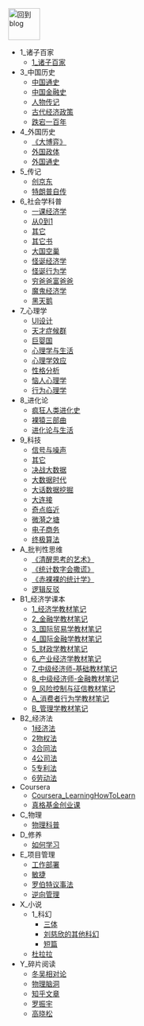 <a href="http://www.guofei.site" target='blog'>
<img src="http://www.guofei.site/public/img/unicorn.png"  alt="回到blog" height="64" width="64">
</a>



* 1_诸子百家
    * [1_诸子百家](docs/1_诸子百家/1_诸子百家.md)
* 3_中国历史
    * [中国通史](docs/3_中国历史/中国通史.md)
    * [中国金融史](docs/3_中国历史/中国金融史.md)
    * [人物传记](docs/3_中国历史/人物传记.md)
    * [古代经济政策](docs/3_中国历史/古代经济政策.md)
    * [跌宕一百年](docs/3_中国历史/跌宕一百年.md)
* 4_外国历史
    * [《大博弈》](docs/4_外国历史/《大博弈》.md)
    * [外国政体](docs/4_外国历史/外国政体.md)
    * [外国通史](docs/4_外国历史/外国通史.md)
* 5_传记
    * [创京东](docs/5_传记/创京东.md)
    * [特朗普自传](docs/5_传记/特朗普自传.md)
* 6_社会学科普
    * [一课经济学](docs/6_社会学科普/一课经济学.md)
    * [从0到1](docs/6_社会学科普/从0到1.md)
    * [其它](docs/6_社会学科普/其它.md)
    * [其它书](docs/6_社会学科普/其它书.md)
    * [大国空巢](docs/6_社会学科普/大国空巢.md)
    * [怪诞经济学](docs/6_社会学科普/怪诞经济学.md)
    * [怪诞行为学](docs/6_社会学科普/怪诞行为学.md)
    * [穷爸爸富爸爸](docs/6_社会学科普/穷爸爸富爸爸.md)
    * [魔鬼经济学](docs/6_社会学科普/魔鬼经济学.md)
    * [黑天鹅](docs/6_社会学科普/黑天鹅.md)
* 7_心理学
    * [UI设计](docs/7_心理学/UI设计.md)
    * [天才症候群](docs/7_心理学/天才症候群.md)
    * [巨婴国](docs/7_心理学/巨婴国.md)
    * [心理学与生活](docs/7_心理学/心理学与生活.md)
    * [心理学效应](docs/7_心理学/心理学效应.md)
    * [性格分析](docs/7_心理学/性格分析.md)
    * [恼人心理学](docs/7_心理学/恼人心理学.md)
    * [行为心理学](docs/7_心理学/行为心理学.md)
* 8_进化论
    * [疯狂人类进化史](docs/8_进化论/疯狂人类进化史.md)
    * [裸猿三部曲](docs/8_进化论/裸猿三部曲.md)
    * [进化论与生活](docs/8_进化论/进化论与生活.md)
* 9_科技
    * [信号与噪声](docs/9_科技/信号与噪声.md)
    * [其它](docs/9_科技/其它.md)
    * [决战大数据](docs/9_科技/决战大数据.md)
    * [大数据时代](docs/9_科技/大数据时代.md)
    * [大话数据挖掘](docs/9_科技/大话数据挖掘.md)
    * [大连接](docs/9_科技/大连接.md)
    * [奇点临近](docs/9_科技/奇点临近.md)
    * [微漪之塘](docs/9_科技/微漪之塘.md)
    * [电子商务](docs/9_科技/电子商务.md)
    * [终极算法](docs/9_科技/终极算法.md)
* A_批判性思维
    * [《清醒思考的艺术》](docs/A_批判性思维/《清醒思考的艺术》.md)
    * [《统计数字会撒谎》](docs/A_批判性思维/《统计数字会撒谎》.md)
    * [《赤裸裸的统计学》](docs/A_批判性思维/《赤裸裸的统计学》.md)
    * [逻辑反驳](docs/A_批判性思维/逻辑反驳.md)
* B1_经济学课本
    * [1_经济学教材笔记](docs/B1_经济学课本/1_经济学教材笔记.md)
    * [2_金融学教材笔记](docs/B1_经济学课本/2_金融学教材笔记.md)
    * [3_国际贸易学教材笔记](docs/B1_经济学课本/3_国际贸易学教材笔记.md)
    * [4_国际金融学教材笔记](docs/B1_经济学课本/4_国际金融学教材笔记.md)
    * [5_财政学教材笔记](docs/B1_经济学课本/5_财政学教材笔记.md)
    * [6_产业经济学教材笔记](docs/B1_经济学课本/6_产业经济学教材笔记.md)
    * [7_中级经济师-基础教材笔记](docs/B1_经济学课本/7_中级经济师-基础教材笔记.md)
    * [8_中级经济师-金融教材笔记](docs/B1_经济学课本/8_中级经济师-金融教材笔记.md)
    * [9_风险控制与征信教材笔记](docs/B1_经济学课本/9_风险控制与征信教材笔记.md)
    * [A_消费者行为学教材笔记](docs/B1_经济学课本/A_消费者行为学教材笔记.md)
    * [B_管理学教材笔记](docs/B1_经济学课本/B_管理学教材笔记.md)
* B2_经济法
    * [1经济法](docs/B2_经济法/1经济法.md)
    * [2物权法](docs/B2_经济法/2物权法.md)
    * [3合同法](docs/B2_经济法/3合同法.md)
    * [4公司法](docs/B2_经济法/4公司法.md)
    * [5专利法](docs/B2_经济法/5专利法.md)
    * [6劳动法](docs/B2_经济法/6劳动法.md)
* Coursera
    * [Coursera_LearningHowToLearn](docs/Coursera/Coursera_LearningHowToLearn.md)
    * [真格基金创业课](docs/Coursera/真格基金创业课.md)
* C_物理
    * [物理科普](docs/C_物理/物理科普.md)
* D_修养
    * [如何学习](docs/D_修养/如何学习.md)
* E_项目管理
    * [工作部署](docs/E_项目管理/工作部署.md)
    * [敏捷](docs/E_项目管理/敏捷.md)
    * [罗伯特议事法](docs/E_项目管理/罗伯特议事法.md)
    * [逆向管理](docs/E_项目管理/逆向管理.md)
* X_小说
    * 1_科幻
        * [三体](docs/X_小说/1_科幻/三体.md)
        * [刘慈欣的其他科幻](docs/X_小说/1_科幻/刘慈欣的其他科幻.md)
        * [短篇](docs/X_小说/1_科幻/短篇.md)
    * [杜拉拉](docs/X_小说/杜拉拉.md)
* Y_碎片阅读
    * [冬吴相对论](docs/Y_碎片阅读/冬吴相对论.md)
    * [物理脑洞](docs/Y_碎片阅读/物理脑洞.md)
    * [知乎文章](docs/Y_碎片阅读/知乎文章.md)
    * [罗振宇](docs/Y_碎片阅读/罗振宇.md)
    * [高晓松](docs/Y_碎片阅读/高晓松.md)
